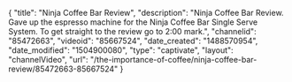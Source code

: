 {
    "title": "Ninja Coffee Bar Review",
    "description": "Ninja Coffee Bar Review. Gave up the espresso machine for the Ninja Coffee Bar Single Serve System. To get straight to the review go to 2:00 mark.",
    "channelid": "85472663",
    "videoid": "85667524",
    "date_created": "1488570954",
    "date_modified": "1504900080",
    "type": "captivate",
    "layout": "channelVideo",
    "url": "\/the-importance-of-coffee\/ninja-coffee-bar-review\/85472663-85667524"
}